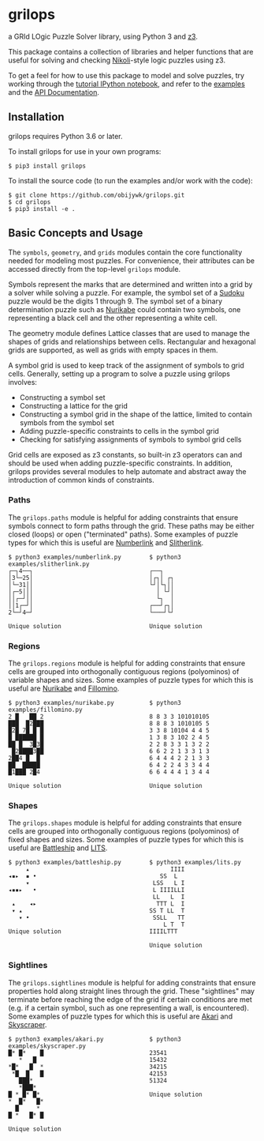 # grilops

a GRId LOgic Puzzle Solver library, using Python 3 and
[z3](https://github.com/Z3Prover/z3).

This package contains a collection of libraries and helper functions that are
useful for solving and checking
[Nikoli](https://en.wikipedia.org/wiki/Nikoli_(publisher))-style logic puzzles
using z3.

To get a feel for how to use this package to model and solve puzzles, try
working through the [tutorial IPython
notebook](https://github.com/obijywk/grilops/blob/master/examples/tutorial.ipynb),
and refer to the
[examples](https://github.com/obijywk/grilops/tree/master/examples) and the
[API Documentation](https://obijywk.github.io/grilops/).

## Installation

grilops requires Python 3.6 or later.

To install grilops for use in your own programs:

```
$ pip3 install grilops
```

To install the source code (to run the examples and/or work with the code):

```
$ git clone https://github.com/obijywk/grilops.git
$ cd grilops
$ pip3 install -e .
```

## Basic Concepts and Usage

The `symbols`, `geometry`, and `grids` modules contain the core functionality
needed for modeling most puzzles. For convenience, their attributes can be
accessed directly from the top-level `grilops` module.

Symbols represent the marks that are determined and written into a grid by a
solver while solving a puzzle. For example, the symbol set of a
[Sudoku](https://en.wikipedia.org/wiki/Sudoku) puzzle would be the digits 1
through 9. The symbol set of a binary determination puzzle such as
[Nurikabe](https://en.wikipedia.org/wiki/Nurikabe_(puzzle)) could contain two
symbols, one representing a black cell and the other representing a white cell.

The geometry module defines Lattice classes that are used to manage the shapes
of grids and relationships between cells. Rectangular and hexagonal grids are
supported, as well as grids with empty spaces in them.

A symbol grid is used to keep track of the assignment of symbols to grid
cells. Generally, setting up a program to solve a puzzle using grilops involves:

* Constructing a symbol set
* Constructing a lattice for the grid
* Constructing a symbol grid in the shape of the lattice, limited to contain
  symbols from the symbol set
* Adding puzzle-specific constraints to cells in the symbol grid
* Checking for satisfying assignments of symbols to symbol grid cells

Grid cells are exposed as z3 constants, so built-in z3 operators can and should
be used when adding puzzle-specific constraints. In addition, grilops provides
several modules to help automate and abstract away the introduction of common
kinds of constraints.

### Paths

The `grilops.paths` module is helpful for adding constraints that ensure
symbols connect to form paths through the grid. These paths may be either
closed (loops) or open ("terminated" paths). Some examples of puzzle types for
which this is useful are [Numberlink](https://en.wikipedia.org/wiki/Numberlink)
and [Slitherlink](https://en.wikipedia.org/wiki/Slitherlink).

~~~~
$ python3 examples/numberlink.py        $ python3 examples/slitherlink.py
┌─┐4──┐                                 ┌──┐
│3└─25│                                 │┌┐│ ┌┐
│└─31││                                 └┘│└┐││
│┌─5│││                                   │ └┘│
││┌─┘││                                   └┐  │
││1┌─┘│                                 ┌──┘┌┐│
2└─┘4─┘                                 └───┘└┘

Unique solution                         Unique solution
~~~~

### Regions

The `grilops.regions` module is helpful for adding constraints that ensure
cells are grouped into orthogonally contiguous regions (polyominos) of variable
shapes and sizes. Some examples of puzzle types for which this is useful are
[Nurikabe](https://en.wikipedia.org/wiki/Nurikabe_(puzzle)) and
[Fillomino](https://en.wikipedia.org/wiki/Fillomino).

~~~~
$ python3 examples/nurikabe.py          $ python3 examples/fillomino.py 
2 █   ██ 2                              8 8 3 3 101010105               
███  █2███                              8 8 8 3 1010105 5               
█2█ 7█ █ █                              3 3 8 10104 4 4 5               
█ ██████ █                              1 3 8 3 102 2 4 5               
██ █  3█3█                              2 2 8 3 3 1 3 2 2               
 █2████3██                              6 6 2 2 1 3 3 1 3               
2██4 █  █                               6 4 4 4 2 2 1 3 3               
██  █████                               6 4 2 2 4 3 3 4 4               
█1███ 2█4                               6 6 4 4 4 1 3 4 4               
                                                                        
Unique solution                         Unique solution
~~~~

### Shapes

The `grilops.shapes` module is helpful for adding constraints that ensure
cells are grouped into orthogonally contiguous regions (polyominos) of fixed
shapes and sizes. Some examples of puzzle types for which this is useful are
[Battleship](https://en.wikipedia.org/wiki/Battleship_(puzzle)) and
[LITS](https://en.wikipedia.org/wiki/LITS).

~~~~
$ python3 examples/battleship.py        $ python3 examples/lits.py
     ▴                                        IIII
◂▪▸  ▪ •                                   SS  L  
     ▾                                   LSS   L I
◂▪▪▸   •                                 L IIIILLI
                                         LL   L  I
 ▴    ◂▸                                  TTT L  I
 ▾ ▴                                    SS T LL  T
   ▾ •                                   SSLL   TT
                                            L T  T
Unique solution                         IIIILTTT

                                        Unique solution
~~~~

### Sightlines

The `grilops.sightlines` module is helpful for adding constraints that ensure
properties hold along straight lines through the grid. These "sightlines" may
terminate before reaching the edge of the grid if certain conditions are met
(e.g. if a certain symbol, such as one representing a wall, is
encountered). Some examples of puzzle types for which this is useful are
[Akari](https://en.wikipedia.org/wiki/Light_Up_(puzzle)) and
[Skyscraper](https://www.puzzlemix.com/Skyscraper).

~~~~
$ python3 examples/akari.py             $ python3 examples/skyscraper.py 
█* █*    █                              23541                            
   *   █                                15432                            
*█*   █  *                              34215                            
 *█  █   █                              42153                            
   ███*                                 51324                            
   *███*                                                                 
█ * █* █*                               Unique solution
*  █*   █*
  █     * 
█ *   █* █

Unique solution
~~~~
